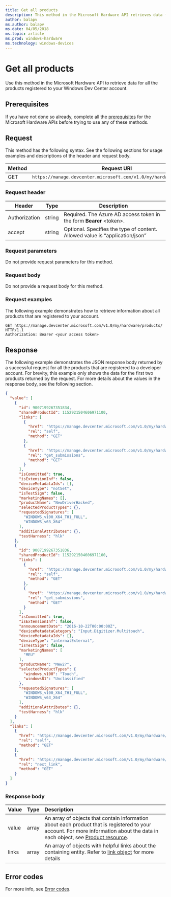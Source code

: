 ```yaml
---
title: Get all products
description: This method in the Microsoft Hardware API retrieves data for all products registered to your Windows Dev Center account.
author: balapv
ms.author: balapv
ms.date: 04/05/2018
ms.topic: article
ms.prod: windows-hardware
ms.technology: windows-devices
---
```


# Get all products

Use this method in the Microsoft Hardware API to retrieve data for all the products registered to your Windows Dev Center account.

## Prerequisites

If you have not done so already, complete all the [prerequisites](dashboard-api.md) for the Microsoft Hardware APIs before trying to use any of these methods.

## Request

This method has the following syntax. See the following sections for usage examples and descriptions of the header and request body.

|Method|Request URI|
|--|--|
|GET| `https://manage.devcenter.microsoft.com/v1.0/my/hardware/products/` |

### Request header

|Header|Type|Description|
|--|--|--|
|Authorization|string|Required. The Azure AD access token in the form **Bearer** \<token\>.|
|accept|string|Optional. Specifies the type of content. Allowed value is “application/json”|

### Request parameters

Do not provide request parameters for this method.

### Request body

Do not provide a request body for this method.

### Request examples

The following example demonstrates how to retrieve information about all products that are registered to your account.

```
GET https://manage.devcenter.microsoft.com/v1.0/my/hardware/products/ HTTP/1.1
Authorization: Bearer <your access token>
```

## Response

The following example demonstrates the JSON response body returned by a successful request for all the products that are registered to a developer account. For brevity, this example only shows the data for the first two products returned by the request. For more details about the values in the response body, see the following section.

```json
{
  "value": [
    {
      "id": 9007199267351834,
      "sharedProductId": 1152921504606971100,
      "links": [
        {
          "href": "https://manage.devcenter.microsoft.com/v1.0/my/hardware/products/9007199267351834",
          "rel": "self",
          "method": "GET"
        },
        {
          "href": "https://manage.devcenter.microsoft.com/v1.0/my/hardware/products/9007199267351834/submissions",
          "rel": "get_submissions",
          "method": "GET"
        }
      ],
      "isCommitted": true,
      "isExtensionInf": false,
      "deviceMetadataIds": [],
      "deviceType": "notSet",
      "isTestSign": false,
      "marketingNames": [],
      "productName": "NewDriverHacked",
      "selectedProductTypes": {},
      "requestedSignatures": [
        "WINDOWS_v100_X64_TH1_FULL",
        "WINDOWS_v63_X64"
      ],
      "additionalAttributes": {},
      "testHarness": "hlk"
    },
    {
      "id": 9007199267351836,
      "sharedProductId": 1152921504606971100,
      "links": [
        {
          "href": "https://manage.devcenter.microsoft.com/v1.0/my/hardware/products/9007199267351835",
          "rel": "self",
          "method": "GET"
        },
        {
          "href": "https://manage.devcenter.microsoft.com/v1.0/my/hardware/products/9007199267351835/submissions",
          "rel": "get_submissions",
          "method": "GET"
        }
      ],
      "isCommitted": true,
      "isExtensionInf": false,
      "announcementDate": "2016-10-22T00:00:00Z",
      "deviceMetadataCategory": "Input.Digitizer.Multitouch",
      "deviceMetadataIds": [],
      "deviceType": "internalExternal",
      "isTestSign": false,
      "marketingNames": [
        "MEU"
      ],
      "productName": "Mew2?",
      "selectedProductTypes": {
        "windows_v100": "Touch",
        "windows81": "Unclassified"
      },
      "requestedSignatures": [
        "WINDOWS_v100_X64_TH1_FULL",
        "WINDOWS_v63_X64"
      ],
      "additionalAttributes": {},
      "testHarness": "hlk"
    }
  ],
  "links": [
    {
      "href": "https://manage.devcenter.microsoft.com/v1.0/my/hardware/products?pageSize=50",
      "rel": "self",
      "method": "GET"
    },
    {
      "href": "https://manage.devcenter.microsoft.com/v1.0/my/hardware/products?pageSize=50&continuationToken=PD94bWwgdmVyc2lvbj0iMS4wIiBlbmNvZGluZz0idXRmLTE2Ij8%2BPENvbnRpbnVhdGlvblRva2VuPjxWZXJzaW9uPjIuMDwvVmVyc2lvbj48VHlwZT5UYWJsZTwvVHlwZT48TmV4dFBhcnRpdGlvbktleT4xITQ4IWNIVmliR2x6YUdWeWN5MHdNREF3TURBd01EQXdNREF3TURBd01ESTVPVFl6T1RJdzwvTmV4dFBhcnRpdGlvbktleT48TmV4dFJvd0tleT4xITk2IWRYTmxjaTFrWld4bGRHVmtMVEF0SUNBZ0lDQWdTR0Z5WkhkaGNtVkVjbWwyWlhJdGNISnZaSFZqZEhNdE1EQXdNREF3TURBd09UQXdOekU1T1RJMk56TTNNakUyTkEtLTwvTmV4dFJvd0tleT48VGFyZ2V0TG9jYXRpb24%2BUHJpbWFyeTwvVGFyZ2V0TG9jYXRpb24%2BPC9Db250aW51YXRpb25Ub2tlbj4%3D",
      "rel": "next_link",
      "method": "GET"
    }
  ]
}
```

### Response body

| Value | Type | Description |
|:--|:--|:--|
| value | array | An array of objects that contain information about each product that is registered to your account. For more information about the data in each object, see [Product resource](get-product-data.md#product-resource). |
| links | array | An array of objects with helpful links about the containing entity. Refer to [link object](get-product-data.md#link-object)  for more details  |


## Error codes

For more info, see [Error codes](get-product-data.md#error-codes). 
